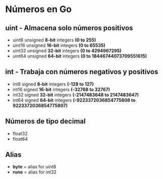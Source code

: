 # Números en Go

## uint - Almacena solo números positivos

- uint8 unsigned **8-bit** integers **(0 to 255)**
- uint16 unsigned **16-bit** integers **(0 to 65535)**
- uint32 unsigned **32-bit** integers **(0 to 4294967295)**
- uint64 unsigned **64-bit** integers **(0 to 18446744073709551615)**

## int - Trabaja con números negativos y positivos

- int8 signed **8-bit** integers **(-128 to 127)**
- int16 signed **16-bit** integers **(-32768 to 32767)**
- int32 signed **32-bit** integers **(-2147483648 to 2147483647)**
- int64 signed **64-bit** integers **(-9223372036854775808 to 9223372036854775807)**

## Números de tipo decimal

- float32
- float64

## Alias

- **byte** = alias for uint8
- **rune** = alias for int32
